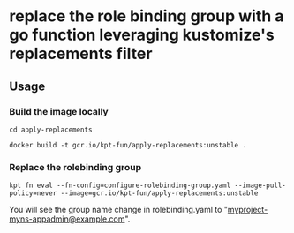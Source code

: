 # replace the role binding group with a go function leveraging kustomize's replacements filter

## Usage

### Build the image locally
`cd apply-replacements`

`docker build -t gcr.io/kpt-fun/apply-replacements:unstable .`

### Replace the rolebinding group
`kpt fn eval --fn-config=configure-rolebinding-group.yaml --image-pull-policy=never --image=gcr.io/kpt-fun/apply-replacements:unstable`

You will see the group name change in rolebinding.yaml to "myproject-myns-appadmin@example.com".

